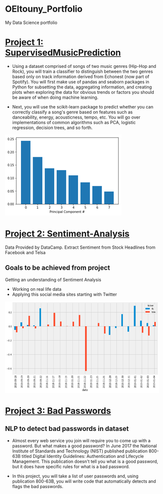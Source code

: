 # OEltouny_Portfolio
My Data Science portfolio

# [Project 1: SupervisedMusicPrediction](https://github.com/OmarEltouny78/SupervisedMusicPrediction)

- Using a dataset comprised of songs of two music genres (Hip-Hop and Rock), you will train a classifier to distinguish between the two genres based only on track information derived from Echonest (now part of Spotify). You will first make use of pandas and seaborn packages in Python for subsetting the data, aggregating information, and creating plots when exploring the data for obvious trends or factors you should be aware of when doing machine learning.

- Next, you will use the scikit-learn package to predict whether you can correctly classify a song's genre based on features such as danceability, energy, acousticness, tempo, etc. You will go over implementations of common algorithms such as PCA, logistic regression, decision trees, and so forth.

![](https://github.com/OmarEltouny78/OEltouny_Portfolio/blob/main/images/PCA.png)

# [Project 2: Sentiment-Analysis](https://github.com/OmarEltouny78/Sentiment-Analysis)

Data Provided by DataCamp. Extract Sentiment from Stock Headlines from Facebook and Telsa



## Goals to be achieved from project

Getting an understanding of Sentiment Analysis
- Working on real life data
- Applying this social media sites starting with Twitter

![](https://github.com/OmarEltouny78/OEltouny_Portfolio/blob/main/images/Analysis.png)

# [Project 3: Bad Passwords](https://github.com/OmarEltouny78/Bad_Passwords)

## NLP to detect bad passwords in dataset

- Almost every web service you join will require you to come up with a password. But what makes a good password? In June 2017 the National Institute of Standards and Technology (NIST) published publication 800-63B titled Digital Identity Guidelines: Authentication and Lifecycle Management. This publication doesn't tell you what is a good password, but it does have specific rules for what is a bad password.

- In this project, you will take a list of user passwords and, using publication 800-63B, you will write code that automatically detects and flags the bad passwords.
